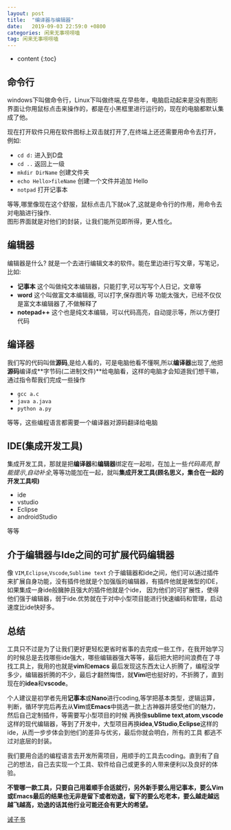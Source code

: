```yaml
---
layout: post
title:  "编译器与编辑器"
date:   2019-09-03 22:59:0 +0800
categories: 闲来无事唠唠嗑
tag: 闲来无事唠唠嗑
---
```


* content
{:toc}

## 命令行

windows下叫做命令行，Linux下叫做终端,在早些年，电脑启动起来是没有图形界面让你用鼠标点击来操作的，都是在小黑框里进行运行的，现在的电脑都默认集成了他。

现在打开软件只用在软件图标上双击就打开了,在终端上还还需要用命令去打开，例如:

* `cd d:` 进入到D盘
* `cd ..` 返回上一级
* `mkdir DirName` 创建文件夹
* `echo Hello>fileName` 创建一个文件并追加 Hello
* `notpad` 打开记事本

等等,哪里像现在这个舒服，鼠标点击几下就ok了,这就是命令行的作用，用命令去对电脑进行操作.  
图形界面就是对他们的封装，让我们能所见即所得，更人性化。

## 编辑器

编辑器是什么? 就是一个去进行编辑文本的软件。能在里边进行写文章，写笔记，比如:

* **记事本** 这个叫做纯文本编辑器，只能打字,可以写写个人日记，文章等
* **word** 这个叫做富文本编辑器, 可以打字,保存图片等 功能太强大，已经不仅仅是富文本编辑器了,不做解释了
* **notepad++** 这个也是纯文本编辑，可以代码高亮，自动提示等，所以方便打代码

## 编译器

我们写的代码叫做**源码**,是给人看的，可是电脑他看不懂啊,所以**编译器**出现了,他把**源码**编译成**字节码(二进制文件)**给电脑看，这样的电脑才会知道我们想干嘛，通过指令帮我们完成一些操作

* `gcc a.c`
* `java a.java`
* `python a.py`

等等，这些编程语言都需要一个编译器对源码翻译给电脑

## IDE(集成开发工具)

集成开发工具，那就是把**编译器**和**编辑器**绑定在一起啦，在加上一些*代码高亮*,*智能提示*,*自动补全*,等等功能加在一起，就叫**集成开发工具(顾名思义，集合在一起的开发工具呗)**

* ide
* vstudio
* Eclipse
* androidStudio

等等

## 介于编辑器与Ide之间的可扩展代码编辑器

像 `VIM`,`Eclipse`,`Vscode`,`Sublime text` 介于编辑器和ide之间，他们可以通过插件来扩展自身功能，没有插件他就是个加强版的编辑器，有插件他就是微型的IDE，如果集成一身ide般臃肿且强大的插件他就是个ide，
因为他们的可扩展性，使得他们强于编辑器，弱于ide.优势就在于对中小型项目能进行快速编码和管理，启动速度比ide快好多。

## 总结

工具只不过是为了让我们更好更轻松更省时省事的去完成一些工作，在我开始学习的时候总是去找哪些ide强大，哪些编辑器强大等等，最后把大把时间浪费在了寻找工具上，我用的也就是**vim**和**emacs**
最后发现这东西太让人折腾了，编程没学多少，编辑器折腾的不少，最后才翻然悔悟，就**Vim**吧也挺好的，不折腾了，直到现在的**idea**和**vscode**。

个人建议是初学者先用**记事本**或**Nano**进行coding,等学把基本类型，逻辑运算，判断，循环学完后再去从**Vim**或**Emacs**中挑选一款上古神器并感受他们的魅力，然后自己定制插件，等需要写小型项目的时候
再换像**sublime text**,**atom**,**vscode**这样的现代编辑器，等到了开发中，大型项目再换**idea**,**VStudio**,**Eclipse**这样的ide，从而一步步体会到他们的差异与优劣，最后你就会明白，所有的工具
都逃不过对底层的封装。

我们要用合适的编程语言去开发所需项目，用顺手的工具去coding。直到有了自己的想法，自己去实现一个工具、软件给自己或更多的人带来便利以及良好的体验。

**不管哪一款工具，只要自己用着顺手合适就行，另外新手要么用记事本，要么Vim或Emacs最后的结果也无非是留下或者劝退，留下的要么吃老本，要么越走越远越飞越高，劝退的话其他行业可能还会有更大的希望。**

[诫子书](https://zzzxb.github.io/2017/05/17/welcome-to-jeky/)
